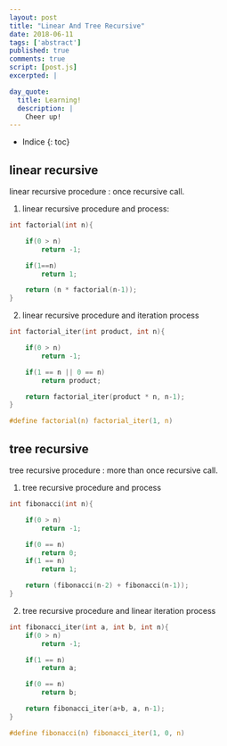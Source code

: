```yaml
---
layout: post
title: "Linear And Tree Recursive"
date: 2018-06-11
tags: ['abstract']
published: true
comments: true
script: [post.js]
excerpted: |

day_quote:
  title: Learning!
  description: |
    Cheer up!
---
```


* Indice
{: toc}

## linear recursive

linear recursive procedure : once recursive call.

1. linear recursive procedure and process:

```c
int factorial(int n){

	if(0 > n)
		return -1;

	if(1==n)
		return 1;

	return (n * factorial(n-1));
}
```

2. linear recursive procedure and iteration process

```c
int factorial_iter(int product, int n){

	if(0 > n)
		return -1;

	if(1 == n || 0 == n)
		return product;

	return factorial_iter(product * n, n-1);
}

#define factorial(n) factorial_iter(1, n)

```


## tree recursive

tree recursive procedure : more than once recursive call.

1. tree recursive procedure and process

```c
int fibonacci(int n){

	if(0 > n)
		return -1;

	if(0 == n)
		return 0;
	if(1 == n)
		return 1;

	return (fibonacci(n-2) + fibonacci(n-1));
}
```

2. tree recursive procedure and linear iteration process

```c
int fibonacci_iter(int a, int b, int n){
	if(0 > n)
		return -1;

	if(1 == n)
		return a;

	if(0 == n)
		return b;

	return fibonacci_iter(a+b, a, n-1);
}

#define fibonacci(n) fibonacci_iter(1, 0, n)

```

